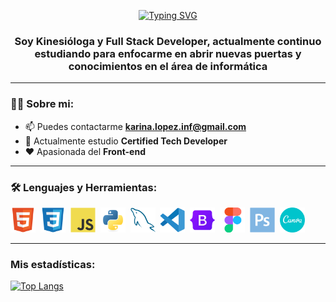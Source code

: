 <div> 
 <p align="center">
 <a href="https://git.io/typing-svg"><img src="https://readme-typing-svg.demolab.com?font=Fira+Code&size=25&pause=1000&color=753FF7&center=true&vCenter=true&width=435&lines=Hola++soy+Karina+%F0%9F%91%8B" alt="Typing SVG" /></a>
 </p>
  <h3 align="center"> Soy Kinesióloga y Full Stack Developer, actualmente continuo estudiando para enfocarme en abrir nuevas puertas y conocimientos en el área de        informática 
   </h3>
</div>

---
### 👩‍💻 Sobre mi:

- 📫 Puedes contactarme **karina.lopez.inf@gmail.com**
- 🌱 Actualmente estudio **Certified Tech Developer**
- ❤️ Apasionada del **Front-end**

---

<div align="left">
  <h3> 🛠 Lenguajes y Herramientas: </h3>
  <div>
    <img src="https://github.com/devicons/devicon/blob/master/icons/html5/html5-original.svg" title="HTML5" alt="HTML" width="40" height="40"/>&nbsp;
    <img src="https://github.com/devicons/devicon/blob/master/icons/css3/css3-original.svg" title="CSS3" alt="CSS" width="40" height="40"/>&nbsp;
    <img src="https://github.com/devicons/devicon/blob/master/icons/javascript/javascript-original.svg" title=JavaScript" alt="JavaScript" width="40" height="40"/>&nbsp;    
    <img src="https://raw.githubusercontent.com/devicons/devicon/1119b9f84c0290e0f0b38982099a2bd027a48bf1/icons/python/python-original.svg" title="Python" alt="Python" width="40" height="40"/>&nbsp;
     <img src="https://github.com/devicons/devicon/blob/master/icons/mysql/mysql-original.svg" title="MySQL" alt="MySQL" width="40" height="40"/>&nbsp;
    <img src="https://github.com/devicons/devicon/blob/master/icons/vscode/vscode-original.svg" title="VSC" alt="VSC" width="40" height="40"/>&nbsp;
    <img src="https://github.com/devicons/devicon/blob/master/icons/bootstrap/bootstrap-original.svg" title="Bootstrap" alt="Boostrap" width="40" height="40"/>&nbsp;
    <img src="https://github.com/devicons/devicon/blob/master/icons/figma/figma-original.svg" title="Figma" alt="Figma" width="40" height="40"/>&nbsp;
    <img src="https://github.com/devicons/devicon/blob/master/icons/photoshop/photoshop-plain.svg" title="PS" alt="PS" width="40" height="40"/>&nbsp;
    <img src="https://github.com/devicons/devicon/blob/master/icons/canva/canva-original.svg" title="Canva" alt="Canva" width="40" height="40"/>&nbsp;
  </div>
</div>

---

### Mis estadísticas:

[![Top Langs](https://github-readme-stats.vercel.app/api/top-langs/?username=KarinaLopezUrzua&layout=compact)](https://github.com/anuraghazra/github-readme-stats)


